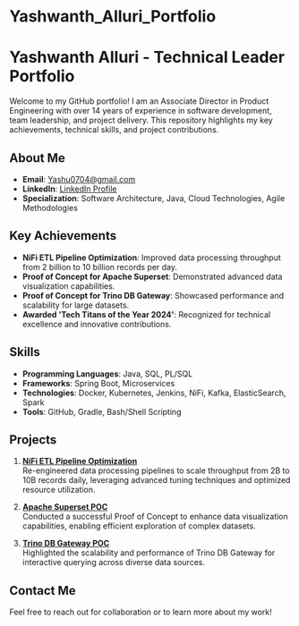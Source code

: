 # Yashwanth_Alluri_Portfolio

# Yashwanth Alluri - Technical Leader Portfolio

Welcome to my GitHub portfolio! I am an Associate Director in Product Engineering with over 14 years of experience in software development, team leadership, and project delivery. This repository highlights my key achievements, technical skills, and project contributions.

## About Me
- **Email**: Yashu0704@gmail.com
- **LinkedIn**: [LinkedIn Profile](#)
- **Specialization**: Software Architecture, Java, Cloud Technologies, Agile Methodologies

## Key Achievements
- **NiFi ETL Pipeline Optimization**: Improved data processing throughput from 2 billion to 10 billion records per day.
- **Proof of Concept for Apache Superset**: Demonstrated advanced data visualization capabilities.
- **Proof of Concept for Trino DB Gateway**: Showcased performance and scalability for large datasets.
- **Awarded 'Tech Titans of the Year 2024'**: Recognized for technical excellence and innovative contributions.

## Skills
- **Programming Languages**: Java, SQL, PL/SQL
- **Frameworks**: Spring Boot, Microservices
- **Technologies**: Docker, Kubernetes, Jenkins, NiFi, Kafka, ElasticSearch, Spark
- **Tools**: GitHub, Gradle, Bash/Shell Scripting

## Projects
1. **[NiFi ETL Pipeline Optimization](#)**  
   Re-engineered data processing pipelines to scale throughput from 2B to 10B records daily, leveraging advanced tuning techniques and optimized resource utilization.

2. **[Apache Superset POC](#)**  
   Conducted a successful Proof of Concept to enhance data visualization capabilities, enabling efficient exploration of complex datasets.

3. **[Trino DB Gateway POC](#)**  
   Highlighted the scalability and performance of Trino DB Gateway for interactive querying across diverse data sources.

## Contact Me
Feel free to reach out for collaboration or to learn more about my work!
